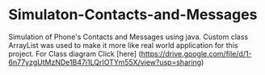 # Simulaton-Contacts-and-Messages
Simulation of Phone's Contacts and Messages using java. Custom class ArrayList was used to make it more like real world application for this project. For Class diagram Click [here] (https://drive.google.com/file/d/1-6n77yzgUtMzNDe1B47i1LQrIOTYm55X/view?usp=sharing)
